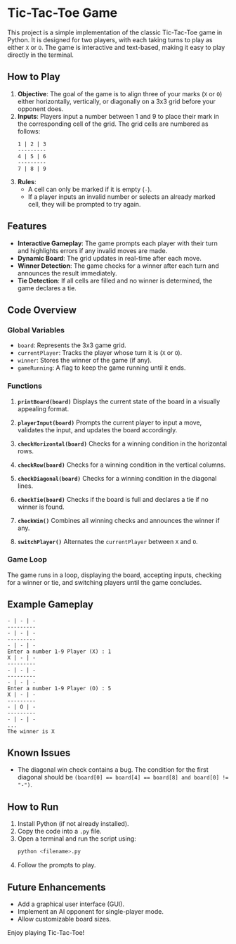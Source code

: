 # Tic-Tac-Toe Game

This project is a simple implementation of the classic Tic-Tac-Toe game in Python. It is designed for two players, with each taking turns to play as either `X` or `O`. The game is interactive and text-based, making it easy to play directly in the terminal.

## How to Play

1. **Objective**: The goal of the game is to align three of your marks (`X` or `O`) either horizontally, vertically, or diagonally on a 3x3 grid before your opponent does.
2. **Inputs**: Players input a number between 1 and 9 to place their mark in the corresponding cell of the grid. The grid cells are numbered as follows:
   ```
   1 | 2 | 3
   ---------
   4 | 5 | 6
   ---------
   7 | 8 | 9
   ```
3. **Rules**:
   - A cell can only be marked if it is empty (`-`).
   - If a player inputs an invalid number or selects an already marked cell, they will be prompted to try again.

## Features

- **Interactive Gameplay**: The game prompts each player with their turn and highlights errors if any invalid moves are made.
- **Dynamic Board**: The grid updates in real-time after each move.
- **Winner Detection**: The game checks for a winner after each turn and announces the result immediately.
- **Tie Detection**: If all cells are filled and no winner is determined, the game declares a tie.

## Code Overview

### Global Variables
- `board`: Represents the 3x3 game grid.
- `currentPlayer`: Tracks the player whose turn it is (`X` or `O`).
- `winner`: Stores the winner of the game (if any).
- `gameRunning`: A flag to keep the game running until it ends.

### Functions

1. **`printBoard(board)`**
   Displays the current state of the board in a visually appealing format.

2. **`playerInput(board)`**
   Prompts the current player to input a move, validates the input, and updates the board accordingly.

3. **`checkHorizontal(board)`**
   Checks for a winning condition in the horizontal rows.

4. **`checkRow(board)`**
   Checks for a winning condition in the vertical columns.

5. **`checkDiagonal(board)`**
   Checks for a winning condition in the diagonal lines.

6. **`checkTie(board)`**
   Checks if the board is full and declares a tie if no winner is found.

7. **`checkWin()`**
   Combines all winning checks and announces the winner if any.

8. **`switchPlayer()`**
   Alternates the `currentPlayer` between `X` and `O`.

### Game Loop
The game runs in a loop, displaying the board, accepting inputs, checking for a winner or tie, and switching players until the game concludes.

## Example Gameplay
```plaintext
- | - | -
---------
- | - | -
---------
- | - | -
Enter a number 1-9 Player (X) : 1
X | - | -
---------
- | - | -
---------
- | - | -
Enter a number 1-9 Player (O) : 5
X | - | -
---------
- | O | -
---------
- | - | -
...
The winner is X
```

## Known Issues
- The diagonal win check contains a bug. The condition for the first diagonal should be `(board[0] == board[4] == board[8] and board[0] != "-")`.

## How to Run
1. Install Python (if not already installed).
2. Copy the code into a `.py` file.
3. Open a terminal and run the script using:
   ```bash
   python <filename>.py
   ```
4. Follow the prompts to play.

## Future Enhancements
- Add a graphical user interface (GUI).
- Implement an AI opponent for single-player mode.
- Allow customizable board sizes.

Enjoy playing Tic-Tac-Toe!

